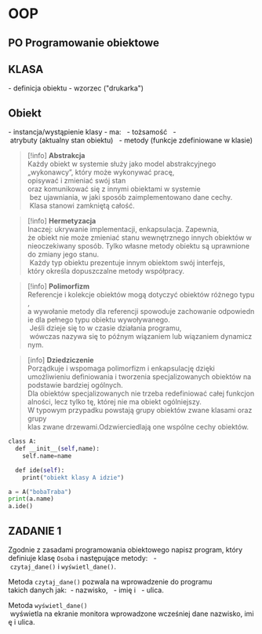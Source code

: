 
# OOP
## PO Programowanie obiektowe


## KLASA
- definicja obiektu
- wzorzec ("drukarka")

## Obiekt
- instancja/wystąpienie klasy
- ma:
  - tożsamość
  - atrybuty (aktualny stan obiektu)
  - metody (funkcje zdefiniowane w klasie)

  
  

>[!info] **Abstrakcja**
>Każdy obiekt w systemie służy jako model abstrakcyjnego
>„wykonawcy”, który może wykonywać pracę, 
>opisywać i zmieniać swój stan oraz komunikować się z innymi obiektami w systemie
> bez ujawniania, w jaki sposób zaimplementowano dane cechy. 
> Klasa stanowi zamkniętą całość.

>[!info] **Hermetyzacja**
>Inaczej: ukrywanie implementacji, enkapsulacja. Zapewnia,
>że obiekt nie może zmieniać stanu wewnętrznego innych obiektów w nieoczekiwany sposób. Tylko własne metody obiektu są uprawnione do zmiany jego stanu.
> Każdy typ obiektu prezentuje innym obiektom swój interfejs, który określa dopuszczalne metody współpracy.


>[!info] **Polimorfizm**
>Referencje i kolekcje obiektów mogą dotyczyć obiektów różnego typu, 
>a wywołanie metody dla referencji spowoduje zachowanie odpowiednie dla pełnego typu obiektu wywoływanego.
> Jeśli dzieje się to w czasie działania programu, 
> wówczas nazywa się to późnym wiązaniem lub wiązaniem dynamicznym.
  

>[info] **Dziedziczenie**
>Porządkuje i wspomaga polimorfizm i enkapsulację dzięki umożliwieniu definiowania i tworzenia specjalizowanych obiektów na podstawie bardziej ogólnych. 
>Dla obiektów specjalizowanych nie trzeba redefiniować całej funkcjonalności, lecz tylko tę, której nie ma obiekt ogólniejszy.
>W typowym przypadku powstają grupy obiektów zwane klasami oraz grupy klas zwane drzewami.Odzwierciedlają one wspólne cechy obiektów.
 

```python
class A:
  def __init__(self,name):
    self.name=name

  def ide(self):
    print("obiekt klasy A idzie")

a = A("bobaTraba")
print(a.name)
a.ide()
```

## ZADANIE 1
Zgodnie z zasadami programowania obiektowego napisz program, który definiuje klasę `Osoba` i następujące metody:
  - `czytaj_dane()` i `wyświetl_dane()`.

Metoda `czytaj_dane()` pozwala na wprowadzenie do programu
takich danych jak:
 - nazwisko, 
 - imię i 
 - ulica. 

Metoda `wyświetl_dane()`  wyświetla na ekranie monitora wprowadzone wcześniej dane nazwisko, imię i ulica.







